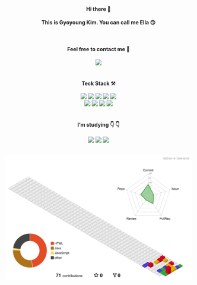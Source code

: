 
<h4 align="center">Hi there 👋 </h4>
<h4 align="center">This is Gyoyoung Kim. You can call me Ella 🙃</h4>

<br/>

<h4 align="center">Feel free to contact me 🤙 </h4>

 
<div align="center">
  <a href="mailto:﻿ellakim8523@gmail.com"><img src="https://img.shields.io/badge/ellakim8523@gmail.com-EA4335?style=for-the-badge&logo=java&logoColor=white"></a>
</div>


<br/>
<h4 align="center">Teck Stack ⚒</h4>

<div align="center">
 <span><img src="https://img.shields.io/badge/java-507E9C?style=for-the-badge&logo=java&logoColor=white"></span>
 <span><img src="https://img.shields.io/badge/javascript-F7DF1E?style=for-the-badge&logo=javascript&logoColor=black"></span>
 <img src="https://img.shields.io/badge/jquery-F7DF1E?style=for-the-badge&logo=jquery&logoColor=black">
 <img src="https://img.shields.io/badge/spring-6DB33F?style=for-the-badge&logo=spring&logoColor=white">
 <img src="https://img.shields.io/badge/springboot-6DB33F?style=for-the-badge&logo=springboot&logoColor=white">
 <br/>
 <img src="https://img.shields.io/badge/react-61DAFB?style=for-the-badge&logo=react&logoColor=black">
 <img src="https://img.shields.io/badge/mysql-4479A1?style=for-the-badge&logo=mysql&logoColor=white">
 <img src="https://img.shields.io/badge/html5-E34F26?style=for-the-badge&logo=html5&logoColor=white">
 <img src="https://img.shields.io/badge/css-1572B6?style=for-the-badge&logo=css&logoColor=white">
</div>
<br/>

<h4 align="center">I’m studying 👇 👇</h4>

<div align="center">
<span><img src="https://img.shields.io/badge/amazonaws-232F3E?style=for-the-badge&logo=amazonaws&logoColor=white"></span>
<img src="https://img.shields.io/badge/docker-2496ED?style=for-the-badge&logo=docker&logoColor=white">
<img src="https://img.shields.io/badge/redis-DC382D?style=for-the-badge&logo=redis&logoColor=white">
</div>

<br/>

![](./profile-3d-contrib/profile-gitblock.svg)


<!--
**Ella-ki/Ella-ki** is a ✨ _special_ ✨ repository because its `README.md` (this file) appears on your GitHub profile.

Here are some ideas to get you started:

- 🔭 I’m currently working on ...
- 🌱 I’m currently learning ...
- 👯 I’m looking to collaborate on ...
- 🤔 I’m looking for help with ...
- 💬 Ask me about ...
- 📫 How to reach me: ...
- 😄 Pronouns: ...
- ⚡ Fun fact: ...
-->
